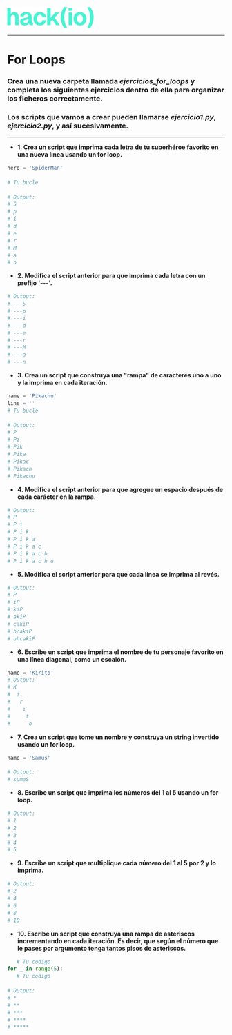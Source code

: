 <div style="text-align: center; width: 200px;" >
  <img src="https://github.com/Hack-io-Data/Imagenes/blob/main/01-LogosHackio/logo_celeste@4x.png?raw=true" alt="logo hack(io)" />
</div>

---

# For Loops

### Crea una nueva carpeta llamada *ejercicios_for_loops* y completa los siguientes ejercicios dentro de ella para organizar los ficheros correctamente.

### Los scripts que vamos a crear pueden llamarse *ejercicio1.py*, *ejercicio2.py*, y así sucesivamente.

---

- **1. Crea un script que imprima cada letra de tu superhéroe favorito en una nueva línea usando un for loop.**

```python
hero = 'SpiderMan'

# Tu bucle

# Output:
# S
# p
# i
# d
# e
# r
# M
# a
# n
```

- **2. Modifica el script anterior para que imprima cada letra con un prefijo '---'.**

```python
# Output:
# ---S
# ---p
# ---i
# ---d
# ---e
# ---r
# ---M
# ---a
# ---n
```

- **3. Crea un script que construya una "rampa" de caracteres uno a uno y la imprima en cada iteración.**

```python
name = 'Pikachu'
line = ''
# Tu bucle

# Output:
# P
# Pi
# Pik
# Pika
# Pikac
# Pikach
# Pikachu
```

- **4. Modifica el script anterior para que agregue un espacio después de cada carácter en la rampa.**

```python
# Output:
# P
# P i
# P i k
# P i k a
# P i k a c
# P i k a c h
# P i k a c h u
```

- **5. Modifica el script anterior para que cada línea se imprima al revés.**

```python
# Output:
# P
# iP
# kiP
# akiP
# cakiP
# hcakiP
# uhcakiP
```

- **6. Escribe un script que imprima el nombre de tu personaje favorito en una línea diagonal, como un escalón.**

```python
name = 'Kirito'
# Output:
# K
#  i
#   r
#    i
#     t
#      o
```

- **7. Crea un script que tome un nombre y construya un string invertido usando un for loop.**
```python
name = 'Samus'

# Output:
# sumaS
```
- **8. Escribe un script que imprima los números del 1 al 5 usando un for loop.**
```python
# Output:
# 1
# 2
# 3
# 4
# 5
```
- **9. Escribe un script que multiplique cada número del 1 al 5 por 2 y lo imprima.**
```python
# Output:
# 2
# 4
# 6
# 8
# 10
```

- **10. Escribe un script que construya una rampa de asteriscos incrementando en cada iteración. Es decir, que según el número que le pases por argumento tenga tantos pisos de asteriscos.**
```python
   # Tu codigo
for _ in range(5):
   # Tu codigo

# Output:
# *
# **
# ***
# ****
# *****
```
